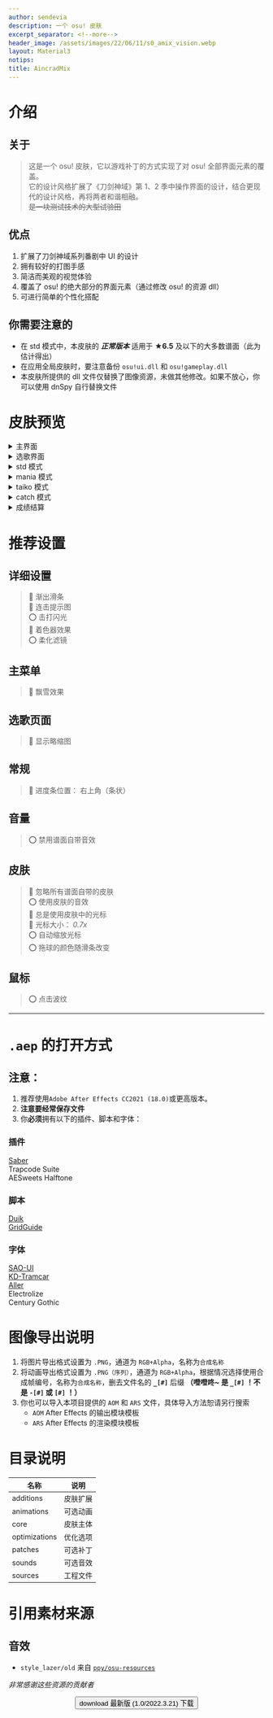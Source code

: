 ```yaml
---
author: sendevia
description: 一个 osu! 皮肤
excerpt_separator: <!--more-->
header_image: /assets/images/22/06/11/s0_amix_vision.webp
layout: Material3
notips:
title: AincradMix
---
```


# 介绍

## 关于

> 这是一个 osu! 皮肤，它以游戏补丁的方式实现了对 osu! 全部界面元素的覆盖。  
> 它的设计风格扩展了《刀剑神域》第 1、2 季中操作界面的设计，结合更现代的设计风格，再将两者和谐相融。  
>  ~~是一块测试技术的大型试验田~~

## 优点

1. 扩展了刀剑神域系列番剧中 UI 的设计
2. 拥有较好的打图手感
3. 简洁而美观的视觉体验
4. 覆盖了 osu! 的绝大部分的界面元素（通过修改 osu! 的资源 dll）
5. 可进行简单的个性化搭配

## 你需要注意的

- 在 std 模式中，本皮肤的 _**正常版本**_ 适用于 **★6.5** 及以下的大多数谱面（此为估计得出）
- 在应用全局皮肤时，要注意备份 `osu!ui.dll` 和 `osu!gameplay.dll`
- 本皮肤所提供的 dll 文件仅替换了图像资源，未做其他修改。如果不放心，你可以使用 dnSpy 自行替换文件

# 皮肤预览

<details>
  <summary>主界面</summary>
    <div>
      <img srcset="/assets/images/22/06/11/screenshot01.jpg">
    </div>
</details>

<details>
  <summary>选歌界面</summary>
    <div>
      <img src="/assets/images/22/06/11/screenshot02.jpg">
      <img src="/assets/images/22/06/11/screenshot06.jpg">
      <img src="/assets/images/22/06/11/screenshot07.jpg">
    </div>
</details>

<details>
  <summary>std 模式</summary>
    <div>
      <img src="/assets/images/22/06/11/screenshot03.jpg">
      <img src="/assets/images/22/06/11/screenshot04.jpg">
    </div>
</details>

<details>
  <summary>mania 模式</summary>
    <div>
      <img src="/assets/images/22/06/11/screenshot09.jpg">
      <img src="/assets/images/22/06/11/screenshot08.jpg">
    </div>
</details>

<details>
  <summary>taiko 模式</summary>
    <div>
      <img src="/assets/images/22/06/11/screenshot10.jpg">
      <img src="/assets/images/22/06/11/screenshot11.jpg">
    </div>
</details>

<details>
  <summary>catch 模式</summary>
    <div>
      <img src="/assets/images/22/06/11/screenshot12.jpg">
      <img src="/assets/images/22/06/11/screenshot13.jpg">
    </div>
</details>

<details>
  <summary>成绩结算</summary>
    <div>
      <img src="/assets/images/22/06/11/screenshot05.jpg">
    </div>
</details>

# 推荐设置

## 详细设置

> 🔴 渐出滑条  
> 🔴 连击提示图  
> ⭕ 击打闪光  
> 🔴 着色器效果  
> ⭕ 柔化滤镜

## 主菜单

> 🔴 飘雪效果

## 选歌页面

> 🔴 显示略缩图

## 常规

> 🔴 进度条位置： 右上角（条状）

## 音量

> ⭕ 禁用谱面自带音效

## 皮肤

> 🔴 忽略所有谱面自带的皮肤  
> ⭕ 使用皮肤的音效  
> 🔴 总是使用皮肤中的光标  
> 🔴 光标大小： _0.7x_  
> ⭕ 自动缩放光标  
> ⭕ 拖球的颜色随滑条改变

## 鼠标

> ⭕ 点击波纹

---

# `.aep` 的打开方式

## **注意：**

1. 推荐使用`Adobe After Effects CC2021 (18.0)`或更高版本。
2. **注意要经常保存文件**
3. 你**必须**拥有以下的插件、脚本和字体：

### 插件

[Saber](https://www.videocopilot.net/blog/2016/03/new-plug-in-saber-now-available-100-free/)  
Trapcode Suite  
AESweets Halftone

### 脚本

[Duik](https://rainboxprod.coop/en/tools/duik/duik-download/)  
[GridGuide](https://aescripts.com/gridguide-for-after-effects/)

### 字体

[SAO-UI](https://fontmeme.com/fonts/sao-ui-font/)  
[KD-Tramcar](https://fontmeme.com/fonts/kd-tramcar-font/)  
[Aller](https://fontmeme.com/fonts/aller-font/)  
Electrolize  
Century Gothic

# 图像导出说明

1. 将图片导出格式设置为 `.PNG`，通道为 `RGB+Alpha`，名称为`合成名称`
2. 将动画导出格式设置为 `.PNG（序列）`，通道为 `RGB+Alpha`，根据情况选择使用合成帧编号，名称为`合成名称`，删去文件名的 **`_[#]`** 后缀 **（噔噔咚~ 是 `_[#]` ！不是 `-[#]` 或 `[#]` ！）**
3. 你也可以导入本项目提供的 `AOM` 和 `ARS` 文件，具体导入方法恕请另行搜索
   - `AOM` After Effects 的输出模块模板
   - `ARS` After Effects 的渲染模块模板

# 目录说明

| 名称          | 说明     |
| ------------- | -------- |
| additions     | 皮肤扩展 |
| animations    | 可选动画 |
| core          | 皮肤主体 |
| optimizations | 优化选项 |
| patches       | 可选补丁 |
| sounds        | 可选音效 |
| sources       | 工程文件 |

# 引用素材来源

## 音效

- `style_lazer/old` 来自 [`ppy/osu-resources`](https://github.com/ppy/osu-resources/)

_非常感谢这些资源的贡献者_

<div align="center">
  <button id="elevated" onclick="location.href='//github.com/Sendevia/AincradMix/releases/download/release1.0/AincradMix_r1.0.osk'" icon>
    <span>download</span>
    最新版 (1.0/2022.3.21) 下载
  </button>
</div>
